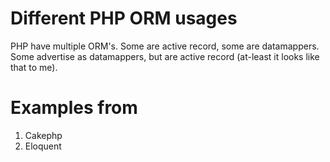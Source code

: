 # Different PHP ORM usages

PHP have multiple ORM's. Some are active record, some are datamappers. Some advertise as datamappers, 
but are active record (at-least it looks like that to me).

# Examples from 

1. Cakephp
2. Eloquent

